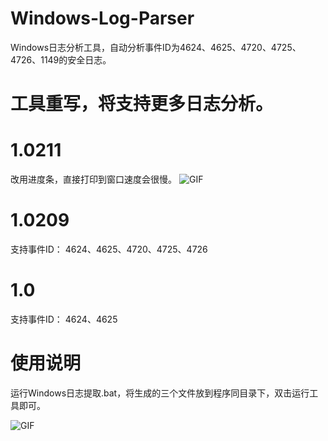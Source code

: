 # Windows-Log-Parser
Windows日志分析工具，自动分析事件ID为4624、4625、4720、4725、4726、1149的安全日志。

# 工具重写，将支持更多日志分析。

# 1.0211
改用进度条，直接打印到窗口速度会很慢。
![GIF](https://user-images.githubusercontent.com/45142883/153532228-fb48dd3b-8cff-4867-a5df-ec035a05532c.gif)

# 1.0209
支持事件ID：
4624、4625、4720、4725、4726

# 1.0
支持事件ID：
4624、4625

# 使用说明
运行Windows日志提取.bat，将生成的三个文件放到程序同目录下，双击运行工具即可。

![GIF](https://user-images.githubusercontent.com/45142883/153126347-4ccdb999-0889-4595-a66c-8e00c3153ca3.gif)
